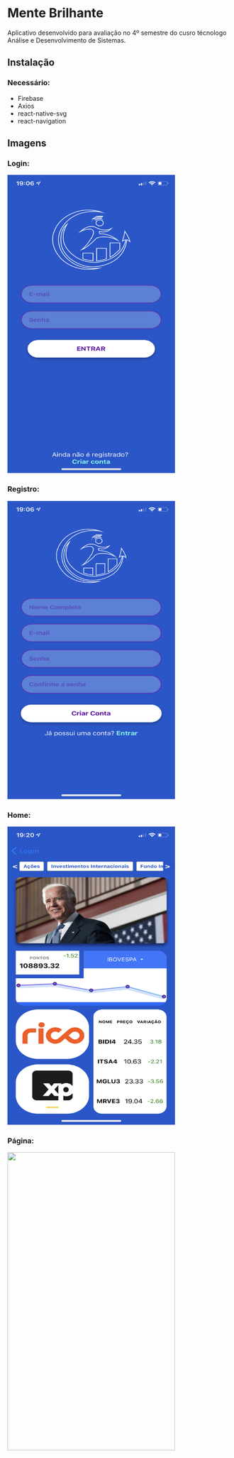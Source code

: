 # Mente Brilhante

Aplicativo desenvolvido para avaliação no 4º semestre do cusro técnologo Análise e Desenvolvimento de Sistemas.

## Instalação

### Necessário:
- Firebase
- Axios
- react-native-svg
- react-navigation

## Imagens

### Login:
<img src="https://github.com/xyaanz/mente-brilhante/blob/main/SCREENSHOTS/login.png?raw=true" data-canonical-src="https://github.com/xyaanz/mente-brilhante/blob/main/SCREENSHOTS/login.png?raw=true" width="378" height="672" />

### Registro:
<img src="https://github.com/xyaanz/mente-brilhante/blob/main/SCREENSHOTS/register.png?raw=true" data-canonical-src="https://github.com/xyaanz/mente-brilhante/blob/main/SCREENSHOTS/register.png?raw=true" width="378" height="672" />

### Home:
<img src="https://github.com/xyaanz/mente-brilhante/blob/main/SCREENSHOTS/home.png?raw=true" data-canonical-src="https://github.com/xyaanz/mente-brilhante/blob/main/SCREENSHOTS/home.png?raw=true" width="378" height="672" />

### Página:
<img src="https://github.com/xyaanz/mente-brilhante/blob/main/SCREENSHOTS/page.png?raw=true" data-canonical-src="https://github.com/xyaanz/mente-brilhante/blob/main/SCREENSHOTS/page.png?raw=true" width="378" height="672" />



 
